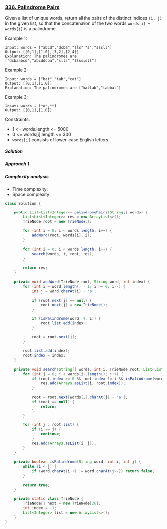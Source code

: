 ### [336. Palindrome Pairs](https://leetcode.com/problems/palindrome-pairs/)

Given a list of unique words, return all the pairs of the distinct indices `(i, j)` in the given list, so that the concatenation of the two words `words[i] + words[j]` is a palindrome.

 

Example 1:
```
Input: words = ["abcd","dcba","lls","s","sssll"]
Output: [[0,1],[1,0],[3,2],[2,4]]
Explanation: The palindromes are ["dcbaabcd","abcddcba","slls","llssssll"]
```
Example 2:
```
Input: words = ["bat","tab","cat"]
Output: [[0,1],[1,0]]
Explanation: The palindromes are ["battab","tabbat"]
```
Example 3:
```
Input: words = ["a",""]
Output: [[0,1],[1,0]]
``` 

Constraints:

- 1 <= words.length <= 5000
- 0 <= words[i].length <= 300
- `words[i]` consists of lower-case English letters.

##### Solution

##### Approach 1

##### Complexity analysis
- Time complexity:
- Space complexity:

```java
class Solution {

    public List<List<Integer>> palindromePairs(String[] words) {
        List<List<Integer>> res = new ArrayList<>();
        TrieNode root = new TrieNode();
		
        for (int i = 0; i < words.length; i++) {
            addWord(root, words[i], i);
        }
		
        for (int i = 0; i < words.length; i++) {
            search(words, i, root, res);
        }
    
        return res;
    }
    
    private void addWord(TrieNode root, String word, int index) {
        for (int i = word.length() - 1; i >= 0; i--) {
            int j = word.charAt(i) - 'a';
				
            if (root.next[j] == null) {
                root.next[j] = new TrieNode();
            }
	
            if (isPalindrome(word, 0, i)) {
                root.list.add(index);
            }

            root = root.next[j];
        }
    	
        root.list.add(index);
        root.index = index;
    }
    
    private void search(String[] words, int i, TrieNode root, List<List<Integer>> res) {
        for (int j = 0; j < words[i].length(); j++) {	
    	    if (root.index >= 0 && root.index != i && isPalindrome(words[i], j, words[i].length() - 1)) {
    	        res.add(Arrays.asList(i, root.index));
    	    }
    		
    	    root = root.next[words[i].charAt(j) - 'a'];
      	    if (root == null) {
                return;
            }
        }
    	
        for (int j : root.list) {
        	if (i == j) {
                continue;
            }
    	    res.add(Arrays.asList(i, j));
        }
    }
    
    private boolean isPalindrome(String word, int i, int j) {
        while (i < j) {
    	    if (word.charAt(i++) != word.charAt(j--)) return false;
        }
    	
        return true;
    }

    private static class TrieNode {
        TrieNode[] next = new TrieNode[26];
        int index = -1;
        List<Integer> list = new ArrayList<>();
    }
}
```